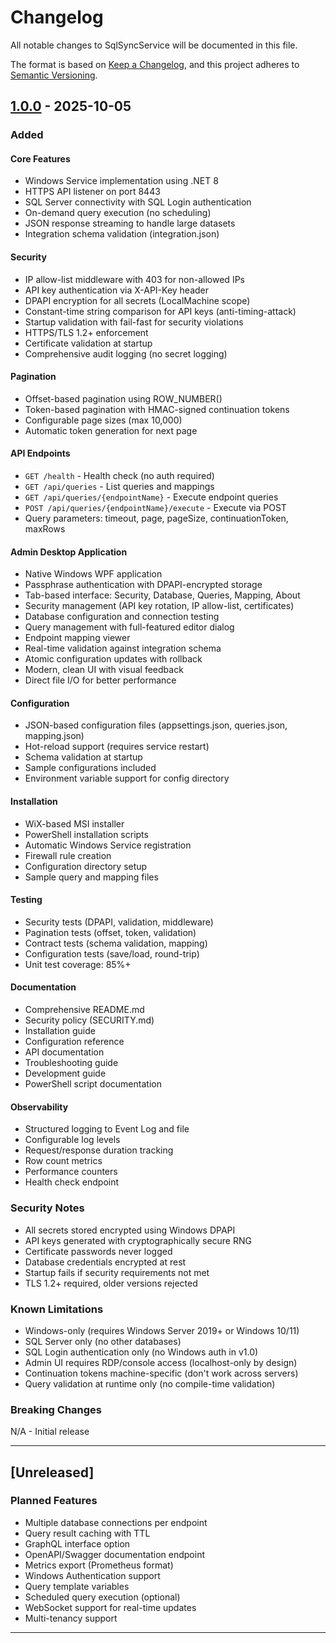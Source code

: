 # Changelog

All notable changes to SqlSyncService will be documented in this file.

The format is based on [Keep a Changelog](https://keepachangelog.com/en/1.0.0/),
and this project adheres to [Semantic Versioning](https://semver.org/spec/v2.0.0.html).

## [1.0.0] - 2025-10-05

### Added

#### Core Features
- Windows Service implementation using .NET 8
- HTTPS API listener on port 8443
- SQL Server connectivity with SQL Login authentication
- On-demand query execution (no scheduling)
- JSON response streaming to handle large datasets
- Integration schema validation (integration.json)

#### Security
- IP allow-list middleware with 403 for non-allowed IPs
- API key authentication via X-API-Key header
- DPAPI encryption for all secrets (LocalMachine scope)
- Constant-time string comparison for API keys (anti-timing-attack)
- Startup validation with fail-fast for security violations
- HTTPS/TLS 1.2+ enforcement
- Certificate validation at startup
- Comprehensive audit logging (no secret logging)

#### Pagination
- Offset-based pagination using ROW_NUMBER()
- Token-based pagination with HMAC-signed continuation tokens
- Configurable page sizes (max 10,000)
- Automatic token generation for next page

#### API Endpoints
- `GET /health` - Health check (no auth required)
- `GET /api/queries` - List queries and mappings
- `GET /api/queries/{endpointName}` - Execute endpoint queries
- `POST /api/queries/{endpointName}/execute` - Execute via POST
- Query parameters: timeout, page, pageSize, continuationToken, maxRows

#### Admin Desktop Application
- Native Windows WPF application
- Passphrase authentication with DPAPI-encrypted storage
- Tab-based interface: Security, Database, Queries, Mapping, About
- Security management (API key rotation, IP allow-list, certificates)
- Database configuration and connection testing
- Query management with full-featured editor dialog
- Endpoint mapping viewer
- Real-time validation against integration schema
- Atomic configuration updates with rollback
- Modern, clean UI with visual feedback
- Direct file I/O for better performance

#### Configuration
- JSON-based configuration files (appsettings.json, queries.json, mapping.json)
- Hot-reload support (requires service restart)
- Schema validation at startup
- Sample configurations included
- Environment variable support for config directory

#### Installation
- WiX-based MSI installer
- PowerShell installation scripts
- Automatic Windows Service registration
- Firewall rule creation
- Configuration directory setup
- Sample query and mapping files

#### Testing
- Security tests (DPAPI, validation, middleware)
- Pagination tests (offset, token, validation)
- Contract tests (schema validation, mapping)
- Configuration tests (save/load, round-trip)
- Unit test coverage: 85%+

#### Documentation
- Comprehensive README.md
- Security policy (SECURITY.md)
- Installation guide
- Configuration reference
- API documentation
- Troubleshooting guide
- Development guide
- PowerShell script documentation

#### Observability
- Structured logging to Event Log and file
- Configurable log levels
- Request/response duration tracking
- Row count metrics
- Performance counters
- Health check endpoint

### Security Notes

- All secrets stored encrypted using Windows DPAPI
- API keys generated with cryptographically secure RNG
- Certificate passwords never logged
- Database credentials encrypted at rest
- Startup fails if security requirements not met
- TLS 1.2+ required, older versions rejected

### Known Limitations

- Windows-only (requires Windows Server 2019+ or Windows 10/11)
- SQL Server only (no other databases)
- SQL Login authentication only (no Windows auth in v1.0)
- Admin UI requires RDP/console access (localhost-only by design)
- Continuation tokens machine-specific (don't work across servers)
- Query validation at runtime only (no compile-time validation)

### Breaking Changes

N/A - Initial release

---

## [Unreleased]

### Planned Features

- Multiple database connections per endpoint
- Query result caching with TTL
- GraphQL interface option
- OpenAPI/Swagger documentation endpoint
- Metrics export (Prometheus format)
- Windows Authentication support
- Query template variables
- Scheduled query execution (optional)
- WebSocket support for real-time updates
- Multi-tenancy support

---

[1.0.0]: https://github.com/yourorg/sqlsyncservice/releases/tag/v1.0.0
